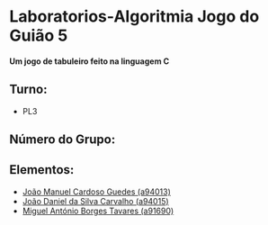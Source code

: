 # Laboratorios-Algoritmia Jogo do Guião 5
#### Um jogo de tabuleiro feito na linguagem C 

## Turno:
  * PL3
## Número do Grupo:
## Elementos: 
  * [João Manuel Cardoso Guedes (a94013)](https://github.com/FrancesinhaMan)
  * [João Daniel da Silva Carvalho (a94015)](https://github.com/joodanic)
  * [Miguel António Borges Tavares (a91690)](https://github.com/Miggs7)


